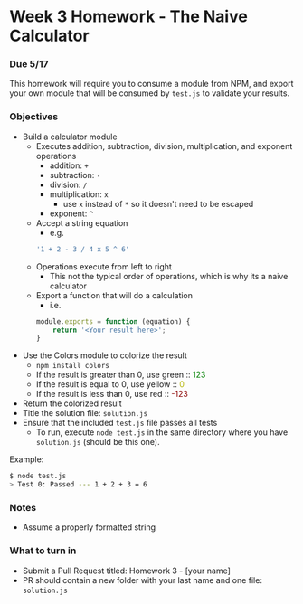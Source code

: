 # Week 3 Homework - The Naive Calculator
### Due 5/17

This homework will require you to consume a module from NPM, and export your own module that will be consumed by `test.js` to validate your results.

### Objectives
- Build a calculator module
  - Executes addition, subtraction, division, multiplication, and exponent operations
    - addition: `+`
    - subtraction: `-`
    - division: `/`
    - multiplication: `x`
      - use `x` instead of `*` so it doesn't need to be escaped
    - exponent: `^`
  - Accept a string equation
    - e.g.
    ```js
    '1 + 2 - 3 / 4 x 5 ^ 6'
    ```
  - Operations execute from left to right
    - This not the typical order of operations, which is why its a naive calculator
  - Export a function that will do a calculation
    - i.e.
    ```js
    module.exports = function (equation) {
        return '<Your result here>';
    }
    ```
- Use the Colors module to colorize the result
  - `npm install colors`
  - If the result is greater than 0, use green :: <span style="color:green">123</span>
  - If the result is equal to 0, use yellow :: <span style="color:rgb(180, 180, 0)">0</span>
  - If the result is less than 0, use red :: <span style="color: darkred">-123</span>
- Return the colorized result
- Title the solution file: `solution.js`
- Ensure that the included `test.js` file passes all tests
    - To run, execute `node test.js` in the same directory where you have `solution.js` (should be this one).

Example:

```sh
$ node test.js
> Test 0: Passed --- 1 + 2 + 3 = 6
```

### Notes
- Assume a properly formatted string

### What to turn in
- Submit a Pull Request titled: Homework 3 - [your name]
- PR should contain a new folder with your last name and one file: `solution.js`
